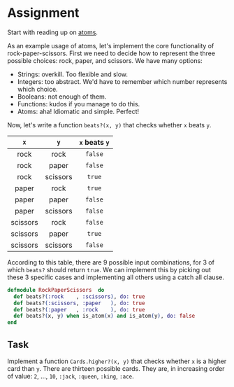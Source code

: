 # Assignment

Start with reading up on [atoms](/elixir-basics/reading-materials/atoms.md).

As an example usage of atoms, let's implement the core functionality of rock-paper-scissors.
First we need to decide how to represent the three possible choices: rock, paper, and scissors.
We have many options:

* Strings: overkill. Too flexible and slow.
* Integers: too abstract. We'd have to remember which number represents which choice.
* Booleans: not enough of them.
* Functions: kudos if you manage to do this.
* Atoms: aha! Idiomatic and simple. Perfect!

Now, let's write a function `beats?(x, y)` that checks whether `x` beats `y`.

| `x` | `y` | `x` beats `y` |
|:-:|:-:|:-:|
|rock|rock|`false`|
|rock|paper|`false`|
|rock|scissors|`true`|
|paper|rock|`true`|
|paper|paper|`false`|
|paper|scissors|`false`|
|scissors|rock|`false`|
|scissors|paper|`true`|
|scissors|scissors|`false`|

According to this table, there are 9 possible input combinations,
for 3 of which `beats?` should return `true`. We can implement this
by picking out these 3 specific cases and implementing all others
using a catch all clause.

```elixir
defmodule RockPaperScissors  do
  def beats?(:rock    , :scissors), do: true
  def beats?(:scissors, :paper   ), do: true
  def beats?(:paper   , :rock    ), do: true
  def beats?(x, y) when is_atom(x) and is_atom(y), do: false
end
```

## Task

Implement a function `Cards.higher?(x, y)` that checks whether `x` is a higher card than `y`.
There are thirteen possible cards. They are, in increasing order of value: `2`, ..., `10`, `:jack`, `:queen`, `:king`, `:ace`.
